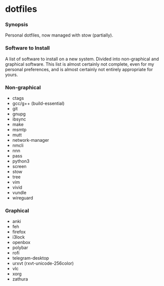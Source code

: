 # dotfiles

### Synopsis

Personal dotfiles, now managed with stow (partially).

### Software to Install

A list of software to install on a new system. Divided into
non-graphical and graphical software. This list is almost certainly not
complete, even for my personal preferences, and is almost certainly not
entirely appropriate for yours.

### Non-graphical

* ctags
* gcc/g++ (build-essential)
* git
* gnupg
* ibsync
* make
* msmtp
* mutt
* network-manager
* nmcli
* nnn
* pass
* python3
* screen
* stow
* tree
* vim
* vivid
* vundle
* wireguard

### Graphical

* anki
* feh
* firefox
* i3lock
* openbox
* polybar
* rofi
* telegram-desktop
* urxvt (rxvt-unicode-256color)
* vlc
* xorg
* zathura

